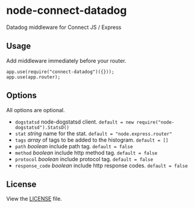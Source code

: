 # node-connect-datadog

Datadog middleware for Connect JS / Express


## Usage

Add middleware immediately before your router.

	app.use(require("connect-datadog")({}));
	app.use(app.router);

## Options

All options are optional.

* `dogstatsd` node-dogstatsd client. `default = new require("node-dogstatsd").StatsD()`
* `stat` *string* name for the stat. `default = "node.express.router"`
* `tags` *array* of tags to be added to the histogram. `default = []`
* `path` *boolean* include path tag. `default = false`
* `method` *boolean* include http method tag. `default = false`
* `protocol` *boolean* include protocol tag. `default = false`
* `response_code` *boolean* include http response codes. `default = false`

## License

View the [LICENSE](https://github.com/AppPress/node-connect-datadog/blob/master/LICENSE) file.

